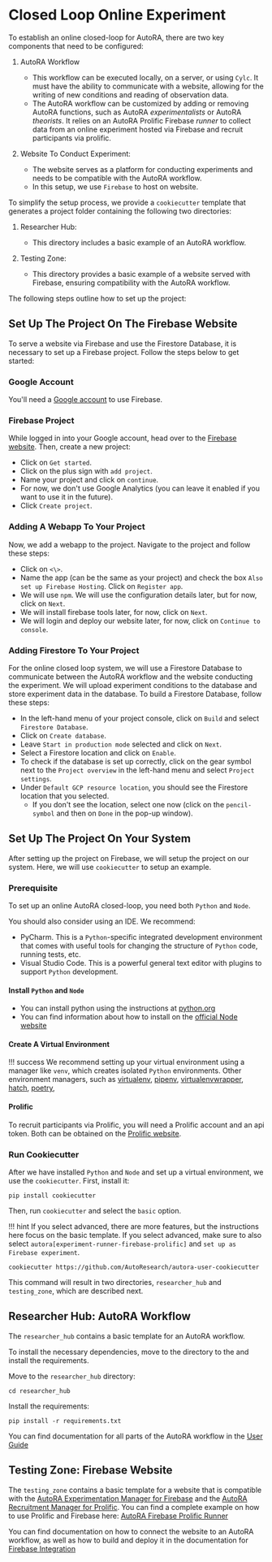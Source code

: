 # Closed Loop Online Experiment

To establish an online closed-loop for AutoRA, there are two key components that need to be configured:

1. AutoRA Workflow
    - This workflow can be executed locally, on a server, or using `Cylc`. It must have the ability to communicate with a website, allowing for the writing of new conditions and reading of observation data.
    - The AutoRA workflow can be customized by adding or removing AutoRA functions, such as AutoRA *experimentalists* or AutoRA *theorists*. It relies on an AutoRA Prolific Firebase *runner* to collect data from an online experiment hosted via Firebase and recruit participants via prolific.

2. Website To Conduct Experiment:
    - The website serves as a platform for conducting experiments and needs to be compatible with the AutoRA workflow.
    - In this setup, we use `Firebase` to host on website.

To simplify the setup process, we provide a `cookiecutter` template that generates a project folder containing the following two directories:

1. Researcher Hub:
    - This directory includes a basic example of an AutoRA workflow.

2. Testing Zone:
    - This directory provides a basic example of a website served with Firebase, ensuring compatibility with the AutoRA workflow.

The following steps outline how to set up the project:

## Set Up The Project On The Firebase Website

To serve a website via Firebase and use the Firestore Database, it is necessary to set up a Firebase project. Follow the steps below to get started:

### Google Account
You'll need a [Google account](https://www.google.com/account/about/) to use Firebase.

### Firebase Project
While logged in into your Google account, head over to the [Firebase website](https://firebase.google.com/). Then, create a new project:

- Click on `Get started`.
- Click on the plus sign with `add project`.
- Name your project and click on `continue`.
- For now, we don't use Google Analytics (you can leave it enabled if you want to use it in the future).
- Click `Create project`.

### Adding A Webapp To Your Project
Now, we add a webapp to the project. Navigate to the project and follow these steps:

- Click on ```<\>```.
- Name the app (can be the same as your project) and check the box `Also set up Firebase Hosting`. Click on `Register app`.
- We will use `npm`. We will use the configuration details later, but for now, click on `Next`.
- We will install firebase tools later, for now, click on `Next`.
- We will login and deploy our website later, for now, click on `Continue to console`.

### Adding Firestore To Your Project
For the online closed loop system, we will use a Firestore Database to communicate between the AutoRA workflow and the website conducting the experiment. We will upload experiment conditions to the database and store experiment data in the database. To build a Firestore Database, follow these steps:

- In the left-hand menu of your project console, click on `Build` and select `Firestore Database`.
- Click on `Create database`.
- Leave `Start in production mode` selected and click on `Next`.
- Select a Firestore location and click on `Enable`.
- To check if the database is set up correctly, click on the gear symbol next to the `Project overview` in the left-hand menu and select `Project settings`.
- Under `Default GCP resource location`, you should see the Firestore location that you selected.
  - If you don't see the location, select one now (click on the `pencil-symbol` and then on `Done` in the pop-up window).

## Set Up The Project On Your System

After setting up the project on Firebase, we will setup the project on our system. Here, we will use `cookiecutter` to setup an example.

### Prerequisite

To set up an online AutoRA closed-loop, you need both `Python` and `Node`.

You should also consider using an IDE. We recommend: 

- PyCharm. This is a `Python`-specific integrated development environment that comes with useful tools 
  for changing the structure of `Python` code, running tests, etc. 
- Visual Studio Code. This is a powerful general text editor with plugins to support `Python` development.

#### Install `Python` and `Node`

- You can install python using the instructions at [python.org](https://www.python.org)
- You can find information about how to install on the [official Node website](https://nodejs.org/en)

#### Create A Virtual Environment

!!! success
    We recommend setting up your virtual environment using a manager like `venv`, which creates isolated `Python`  environments. Other environment managers, such as 
    [virtualenv](https://virtualenv.pypa.io/en/latest/),
    [pipenv](https://pipenv.pypa.io/en/latest/),
    [virtualenvwrapper](https://virtualenvwrapper.readthedocs.io/en/latest/), 
    [hatch](https://hatch.pypa.io/latest/), 
    [poetry](https://python-poetry.org), 
    
#### Prolific

To recruit participants via Prolific, you will need a Prolific account and an api token. Both can be obtained on the [Prolific website](https://www.prolific.com/). 

### Run Cookiecutter

After we have installed `Python` and `Node` and set up a virtual environment, we use the `cookiecutter`. First, install it:

```shell
pip install cookiecutter
```

Then, run `cookiecutter` and select the `basic` option. 

!!! hint
    If you select advanced, there are more features, but the instructions here focus on the basic template. If you select advanced, make sure to also select `autora[experiment-runner-firebase-prolific]` and `set up as Firebase experiment`.


```shell
cookiecutter https://github.com/AutoResearch/autora-user-cookiecutter
```

This command will result in two directories, `researcher_hub` and `testing_zone`, which are described next.

## Researcher Hub: AutoRA Workflow
 The `researcher_hub` contains a basic template for an AutoRA workflow. 

To install the necessary dependencies, move to the directory to the  and install the requirements.

Move to the `researcher_hub` directory:
```shell
cd researcher_hub
```

Install the requirements:
```shell
pip install -r requirements.txt
```

You can find documentation for all parts of the AutoRA workflow in the [User Guide](https://autoresearch.github.io/autora/user-guide/)

## Testing Zone: Firebase Website

The `testing_zone` contains a basic template for a website that is compatible with the [AutoRA Experimentation Manager for Firebase](https://autoresearch.github.io/autora/user-guide/experiment-runners/experimentation-managers/firebase/) and the [AutoRA Recruitment Manager for Prolific](https://autoresearch.github.io/autora/user-guide/experiment-runners/recruitment-managers/prolific/).
You can find a complete example on how to use Prolific and Firebase here: [AutoRA Firebase Prolific Runner](https://autoresearch.github.io/autora/user-guide/experiment-runners/firebase-prolific/)

You can find documentation on how to connect the website to an AutoRA workflow, as well as how to build and deploy it in the documentation for [Firebase Integration](https://autoresearch.github.io/autora/online-experiments/firebase/)




